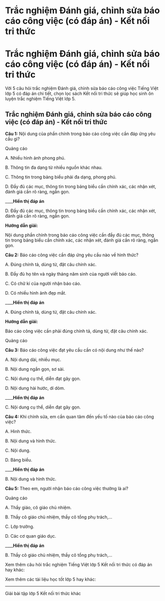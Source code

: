 # Trắc nghiệm Đánh giá, chỉnh sửa báo cáo công việc (có đáp án) - Kết nối tri thức

# Trắc nghiệm Đánh giá, chỉnh sửa báo cáo công việc (có đáp án) - Kết nối tri thức

Với 5 câu hỏi trắc nghiệm Đánh giá, chỉnh sửa báo cáo công việc Tiếng Việt lớp 5 có đáp án chi tiết, chọn lọc sách Kết nối tri thức sẽ giúp học sinh ôn luyện trắc nghiệm Tiếng Việt lớp 5.

## Trắc nghiệm Đánh giá, chỉnh sửa báo cáo công việc (có đáp án) - Kết nối tri thức

**Câu 1:** Nội dung của phần chính trong báo cáo công việc cần đáp ứng yêu cầu gì?

Quảng cáo

A. Nhiều hình ảnh phong phú.

B. Thông tin đa dạng từ nhiều nguồn khác nhau.

C. Thông tin trong bảng biểu phải đa dạng, phong phú.

D. Đầy đủ các mục, thông tin trong bảng biểu cần chính xác, các nhận xét, đánh giá cần rõ ràng, ngắn gọn.

____**Hiển thị đáp án**

D. Đầy đủ các mục, thông tin trong bảng biểu cần chính xác, các nhận xét, đánh giá cần rõ ràng, ngắn gọn.

**Hướng dẫn giải:**

Nội dung phần chính trong báo cáo công việc cần đầy đủ các mục, thông tin trong bảng biểu cần chính xác, các nhận xét, đánh giá cần rõ ràng, ngắn gọn.

**Câu 2:** Báo cáo công việc cần đáp ứng yêu cầu nào về hình thức?

A. Đúng chính tả, dùng từ, đặt câu chính xác.

B. Đầy đủ họ tên và ngày tháng năm sinh của người viết báo cáo.

C. Có chữ kí của người nhận báo cáo.

D. Có nhiều hình ảnh đẹp mắt.

____**Hiển thị đáp án**

A. Đúng chính tả, dùng từ, đặt câu chính xác.

**Hướng dẫn giải:**

Báo cáo công việc cần phải đúng chính tả, dùng từ, đặt câu chính xác.

Quảng cáo

**Câu 3:** Báo cáo công việc đạt yêu cầu cần có nội dung như thế nào?

A. Nội dung dài, nhiều mục.

B. Nội dung ngắn gọn, sơ sài.

C. Nội dung cụ thể, diễn đạt gãy gọn.

D. Nội dung hài hước, dí dỏm.

____**Hiển thị đáp án**

C. Nội dung cụ thể, diễn đạt gãy gọn.

**Câu 4:** Khi chỉnh sửa, em cần quan tâm đến yếu tố nào của báo cáo công việc?

A. Hình thức.

B. Nội dung và hình thức.

C. Nội dung.

D. Bảng biểu.

____**Hiển thị đáp án**

B. Nội dung và hình thức.

**Câu 5:** Theo em, người nhận báo cáo công việc thường là ai?

Quảng cáo

A. Thầy giáo, cô giáo chủ nhiệm.

B. Thầy cô giáo chủ nhiệm, thầy cô tổng phụ trách,…

C. Lớp trưởng.

D. Các cơ quan giáo dục.

____**Hiển thị đáp án**

B. Thầy cô giáo chủ nhiệm, thầy cô tổng phụ trách,…

Xem thêm câu hỏi trắc nghiệm Tiếng Việt lớp 5 Kết nối tri thức có đáp án hay khác:

Xem thêm các tài liệu học tốt lớp 5 hay khác:

* * *

Giải bài tập lớp 5 Kết nối tri thức khác
